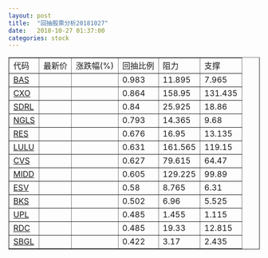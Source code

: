 ```yaml
---
layout: post
title:  "回抽股票分析20181027"
date:   2018-10-27 01:37:00
categories: stock
---
```

<script type="text/javascript">
var stockList = []
stockList.push('gb_bas');
stockList.push('gb_cxo');
stockList.push('gb_sdrl');
stockList.push('gb_ngls');
stockList.push('gb_res');
stockList.push('gb_lulu');
stockList.push('gb_cvs');
stockList.push('gb_midd');
stockList.push('gb_esv');
stockList.push('gb_bks');
stockList.push('gb_upl');
stockList.push('gb_rdc');
stockList.push('gb_sbgl');
</script>
<table border="1">
 <tr>
 <td>代码</td>
 <td>最新价</td>
 <td>涨跌幅(%)</td>
 <td>回抽比例</td>
 <td>阻力</td>
 <td>支撑</td>
</tr>
  <tr id="bas">
  <td><a href="http://stock.finance.sina.com.cn/usstock/quotes/BAS.html" target="_blank">BAS</a></td><td></td><td></td><td>0.983</td><td>11.895</td><td>7.965</td></tr>
  <tr id="cxo">
  <td><a href="http://stock.finance.sina.com.cn/usstock/quotes/CXO.html" target="_blank">CXO</a></td><td></td><td></td><td>0.864</td><td>158.95</td><td>131.435</td></tr>
  <tr id="sdrl">
  <td><a href="http://stock.finance.sina.com.cn/usstock/quotes/SDRL.html" target="_blank">SDRL</a></td><td></td><td></td><td>0.84</td><td>25.925</td><td>18.86</td></tr>
  <tr id="ngls">
  <td><a href="http://stock.finance.sina.com.cn/usstock/quotes/NGLS.html" target="_blank">NGLS</a></td><td></td><td></td><td>0.793</td><td>14.365</td><td>9.68</td></tr>
  <tr id="res">
  <td><a href="http://stock.finance.sina.com.cn/usstock/quotes/RES.html" target="_blank">RES</a></td><td></td><td></td><td>0.676</td><td>16.95</td><td>13.135</td></tr>
  <tr id="lulu">
  <td><a href="http://stock.finance.sina.com.cn/usstock/quotes/LULU.html" target="_blank">LULU</a></td><td></td><td></td><td>0.631</td><td>161.565</td><td>119.15</td></tr>
  <tr id="cvs">
  <td><a href="http://stock.finance.sina.com.cn/usstock/quotes/CVS.html" target="_blank">CVS</a></td><td></td><td></td><td>0.627</td><td>79.615</td><td>64.47</td></tr>
  <tr id="midd">
  <td><a href="http://stock.finance.sina.com.cn/usstock/quotes/MIDD.html" target="_blank">MIDD</a></td><td></td><td></td><td>0.605</td><td>129.225</td><td>99.89</td></tr>
  <tr id="esv">
  <td><a href="http://stock.finance.sina.com.cn/usstock/quotes/ESV.html" target="_blank">ESV</a></td><td></td><td></td><td>0.58</td><td>8.765</td><td>6.31</td></tr>
  <tr id="bks">
  <td><a href="http://stock.finance.sina.com.cn/usstock/quotes/BKS.html" target="_blank">BKS</a></td><td></td><td></td><td>0.502</td><td>6.96</td><td>5.525</td></tr>
  <tr id="upl">
  <td><a href="http://stock.finance.sina.com.cn/usstock/quotes/UPL.html" target="_blank">UPL</a></td><td></td><td></td><td>0.485</td><td>1.455</td><td>1.115</td></tr>
  <tr id="rdc">
  <td><a href="http://stock.finance.sina.com.cn/usstock/quotes/RDC.html" target="_blank">RDC</a></td><td></td><td></td><td>0.485</td><td>19.33</td><td>12.815</td></tr>
  <tr id="sbgl">
  <td><a href="http://stock.finance.sina.com.cn/usstock/quotes/SBGL.html" target="_blank">SBGL</a></td><td></td><td></td><td>0.422</td><td>3.17</td><td>2.435</td></tr>
</table>
